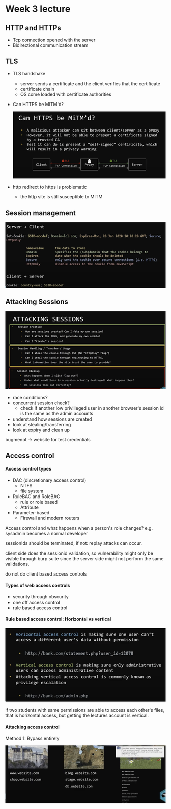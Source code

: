 # Week 3 lecture

## HTTP and HTTPs

- Tcp connection opened with the server
- Bidirectional communication stream



## TLS

- TLS handshake

  - server sends a certificate and the client verifies that the certificate
  - certificate chain
  - OS come loaded with certificate authorities

- Can HTTPS be MITM'd?

  ![](./images/Screen%20Shot%202021-06-18%20at%205.29.55%20pm.png)

- http redirect to https is problematic

  - the http site is still susceptible to MITM



## Session management

![](./images/2.png)



## Attacking Sessions

![](./images/3.png)

- race conditions?
- concurrent session check?
  - check if another low privilleged user in another browser's session id is the same as the admin accounts
- understand how sessions are created
- look at stealing/transferring
- look at expiry and clean up

bugmenot -> website for test credentials

## Access control

#### Access control types

- DAC (discretionary access control) 
  - NTFS
  - file system
- RuleBAC and RoleBAC
  - rule or role based
  - Attribute
- Parameter-based
  - Firewall and modern routers

Access control and what happens when a person's role changes? e.g. sysadmin becomes a normal developer

sessionIds should be terminated, if not: replay attacks can occur.

client side does the sessionid validation, so vulnerability might only be visible through burp suite since the server side might not perform the same validations.

do not do client based access controls

#### Types of web access controls

- security through obscurity
- one off access control
- rule based access control

#### Rule based access control: Horizontal vs vertical

![](./images/4.png)

if two students with same permissions are able to access each other's files, that is horizontal access, but getting the lectures account is vertical.



#### Attacking access control

Method 1: Bypass entirely

![](./images/5.png)



